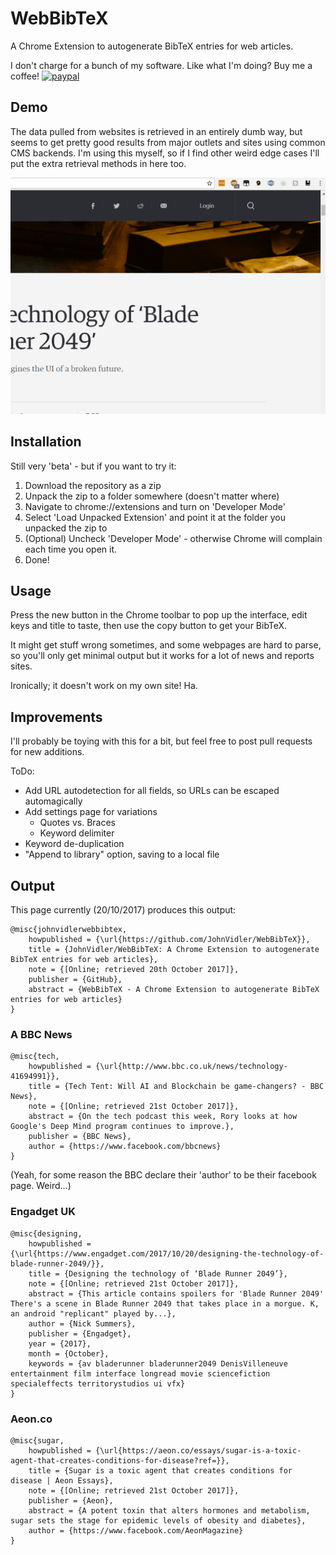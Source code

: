 # WebBibTeX
A Chrome Extension to autogenerate BibTeX entries for web articles.

I don't charge for a bunch of my software. Like what I'm doing? Buy me a coffee! [![paypal](https://www.paypal.com/en_GB/i/btn/btn_donate_LG.gif)](https://www.paypal.com/cgi-bin/webscr?cmd=_s-xclick&hosted_button_id=XX9FV3M96BXEC)

## Demo

The data pulled from websites is retrieved in an entirely dumb way, but seems to get pretty good results from major outlets and sites using common CMS backends. I'm using this myself, so if I find other weird edge cases I'll put the extra retrieval methods in here too.

![An animation showing the WebBibTeX popup working](https://raw.githubusercontent.com/JohnVidler/WebBibTeX/resource/anim/WebBibTeX.gif)

## Installation
Still very 'beta' - but if you want to try it:

1. Download the repository as a zip
2. Unpack the zip to a folder somewhere (doesn't matter where)
3. Navigate to chrome://extensions and turn on 'Developer Mode'
4. Select 'Load Unpacked Extension' and point it at the folder you unpacked the zip to
5. (Optional) Uncheck 'Developer Mode' - otherwise Chrome will complain each time you open it.
6. Done!

## Usage
Press the new button in the Chrome toolbar to pop up the interface, edit keys and title to taste, then use
the copy button to get your BibTeX.

It might get stuff wrong sometimes, and some webpages are hard to parse, so you'll only get minimal output
but it works for a lot of news and reports sites.

Ironically; it doesn't work on my own site! Ha.

## Improvements
I'll probably be toying with this for a bit, but feel free to post pull requests for new additions.

ToDo:
 - Add URL autodetection for all fields, so URLs can be escaped automagically
 - Add settings page for variations
   - Quotes vs. Braces
   - Keyword delimiter
 - Keyword de-duplication
 - "Append to library" option, saving to a local file

## Output
This page currently (20/10/2017) produces this output:

```
@misc{johnvidlerwebbibtex,
	howpublished = {\url{https://github.com/JohnVidler/WebBibTeX}},
	title = {JohnVidler/WebBibTeX: A Chrome Extension to autogenerate BibTeX entries for web articles},
	note = {[Online; retrieved 20th October 2017]},
	publisher = {GitHub},
	abstract = {WebBibTeX - A Chrome Extension to autogenerate BibTeX entries for web articles}
}
```

### A BBC News
```
@misc{tech,
	howpublished = {\url{http://www.bbc.co.uk/news/technology-41694991}},
	title = {Tech Tent: Will AI and Blockchain be game-changers? - BBC News},
	note = {[Online; retrieved 21st October 2017]},
	abstract = {On the tech podcast this week, Rory looks at how Google's Deep Mind program continues to improve.},
	publisher = {BBC News},
	author = {https://www.facebook.com/bbcnews}
}
```
(Yeah, for some reason the BBC declare their 'author' to be their facebook page. Weird...)

### Engadget UK
```
@misc{designing,
	howpublished = {\url{https://www.engadget.com/2017/10/20/designing-the-technology-of-blade-runner-2049/}},
	title = {Designing the technology of ‘Blade Runner 2049’},
	note = {[Online; retrieved 21st October 2017]},
	abstract = {This article contains spoilers for 'Blade Runner 2049'   There's a scene in Blade Runner 2049 that takes place in a morgue. K, an android "replicant" played by...},
	author = {Nick Summers},
	publisher = {Engadget},
	year = {2017},
	month = {October},
	keywords = {av bladerunner bladerunner2049 DenisVilleneuve entertainment film interface longread movie sciencefiction specialeffects territorystudios ui vfx}
}
```

### Aeon.co
```
@misc{sugar,
	howpublished = {\url{https://aeon.co/essays/sugar-is-a-toxic-agent-that-creates-conditions-for-disease?ref=}},
	title = {Sugar is a toxic agent that creates conditions for disease | Aeon Essays},
	note = {[Online; retrieved 21st October 2017]},
	publisher = {Aeon},
	abstract = {A potent toxin that alters hormones and metabolism, sugar sets the stage for epidemic levels of obesity and diabetes},
	author = {https://www.facebook.com/AeonMagazine}
}
```

